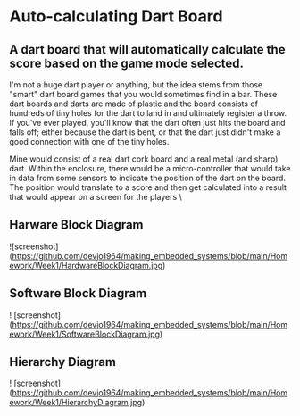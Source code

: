 # Auto-calculating Dart Board

## A dart board that will automatically calculate the score based on the game mode selected.

I'm not a huge dart player or anything, but the idea stems from those "smart" dart board games that you would sometimes find in a bar. These dart boards and darts are made of plastic and the board consists of hundreds of tiny holes for the dart to land in and ultimately register a throw. If you've ever played, you'll know that the dart often just hits the board and falls off; either because the dart is bent, or that the dart just didn't make a good connection with one of the tiny holes. 

Mine would consist of a real dart cork board and a real metal (and sharp) dart. Within the enclosure, there would be a micro-controller that would take in data from some sensors to indicate the position of the dart on the board. The position would translate to a score and then get calculated into a result that would appear on a screen for the players \

## Harware Block Diagram
![screenshot] (https://github.com/devjo1964/making_embedded_systems/blob/main/Homework/Week1/HardwareBlockDiagram.jpg)

## Software Block Diagram

! [screenshot] (https://github.com/devjo1964/making_embedded_systems/blob/main/Homework/Week1/SoftwareBlockDiagram.jpg)

## Hierarchy Diagram
 ! [screenshot] (https://github.com/devjo1964/making_embedded_systems/blob/main/Homework/Week1/HierarchyDiagram.jpg)

